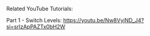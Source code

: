 Related YouTube Tutorials:

Part 1 - Switch Levels: https://youtu.be/Nw8VyjND_J4?si=srIzApPAZTx0bH2W